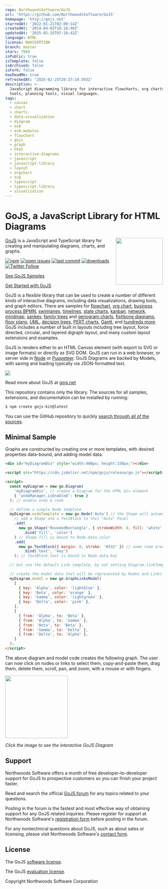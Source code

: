 ```yaml
---
repo: NorthwoodsSoftware/GoJS
url: 'https://github.com/NorthwoodsSoftware/GoJS'
homepage: 'http://gojs.net'
starredAt: '2022-01-21T02:09:14Z'
createdAt: '2014-04-02T18:18:40Z'
updatedAt: '2025-02-25T07:10:42Z'
language: HTML
license: NOASSERTION
branch: master
stars: 7984
isPublic: true
isTemplate: false
isArchived: false
isFork: false
hasReadMe: true
refreshedAt: '2025-02-25T20:37:19.593Z'
description: >-
  JavaScript diagramming library for interactive flowcharts, org charts, design
  tools, planning tools, visual languages.
tags:
  - canvas
  - chart
  - charts
  - data-visualization
  - diagram
  - es6
  - es6-modules
  - flowchart
  - gojs
  - graph
  - html
  - interactive-diagrams
  - javascript
  - javascript-library
  - layout
  - orgchart
  - svg
  - typescript
  - typescript-library
  - visualization
---
```


# GoJS, a JavaScript Library for HTML Diagrams

<img align="right" height="150" src="https://nwoods.com/images/go.png">

[GoJS](https://gojs.net) is a JavaScript and TypeScript library for creating and manipulating diagrams, charts, and graphs.

[![npm](https://img.shields.io/github/release/NorthwoodsSoftware/GoJS.svg)](https://www.npmjs.com/package/gojs)
[![open issues](https://img.shields.io/github/issues-raw/NorthwoodsSoftware/GoJS.svg)](https://github.com/NorthwoodsSoftware/GoJS/issues)
[![last commit](https://img.shields.io/github/last-commit/NorthwoodsSoftware/GoJS.svg)](https://github.com/NorthwoodsSoftware/GoJS/commits/master)
[![downloads](https://img.shields.io/npm/dw/gojs.svg)](https://www.npmjs.com/package/gojs)
[![Twitter Follow](https://img.shields.io/twitter/follow/NorthwoodsGo.svg?style=social&label=Follow)](https://twitter.com/NorthwoodsGo)

[See GoJS Samples](https://gojs.net/latest/samples)

[Get Started with GoJS](https://gojs.net/latest/learn)

GoJS is a flexible library that can be used to create a number of different kinds of interactive diagrams,
including data visualizations, drawing tools, and graph editors.
There are samples for
[flowchart](https://gojs.net/latest/samples/flowchart.html),
[org chart](https://gojs.net/latest/samples/orgChartEditor.html),
[business process BPMN](https://gojs.net/latest/samples/bpmn/BPMN.html),
[swimlanes](https://gojs.net/latest/samples/swimlanes.html),
[timelines](https://gojs.net/latest/samples/timeline.html),
[state charts](https://gojs.net/latest/samples/statechart.html),
[kanban](https://gojs.net/latest/samples/kanban.html),
[network](https://gojs.net/latest/samples/network.html),
[mindmap](https://gojs.net/latest/samples/mindMap.html),
[sankey](https://gojs.net/latest/samples/sankey.html),
[family trees](https://gojs.net/latest/samples/familyTree.html) and [genogram charts](https://gojs.net/latest/samples/genogram.html),
[fishbone diagrams](https://gojs.net/latest/samples/Fishbone.html),
[floor plans](https://gojs.net/latest/projects/gojs-floorplanner/index.html),
[UML](https://gojs.net/latest/samples/umlClass.html),
[decision trees](https://gojs.net/latest/samples/decisionTree.html),
[PERT charts](https://gojs.net/latest/samples/PERT.html),
[Gantt](https://gojs.net/latest/samples/gantt.html), and
[hundreds more](https://gojs.net/latest/samples/index.html).
GoJS includes a number of built in layouts including tree layout, force directed, circular, and layered digraph layout,
and many custom layout extensions and examples.

GoJS is renders either to an HTML Canvas element (with export to SVG or image formats) or directly as SVG DOM.
GoJS can run in a web browser, or server side in [Node](https://nodejs.org/en/) or [Puppeteer](https://github.com/GoogleChrome/puppeteer).
GoJS Diagrams are backed by Models, with saving and loading typically via JSON-formatted text.

[<img src="https://raw.githubusercontent.com/NorthwoodsSoftware/GoJS/master/.github/github-970x354.png">](https://gojs.net/latest/samples/index.html)

Read more about GoJS at [gojs.net](https://gojs.net)

This repository contains only the library.
The sources for all samples, extensions, and documentation can be installed by running:

```html
$ npm create gojs-kit@latest
```

You can use the GitHub repository to quickly [search through all of the sources](https://github.com/NorthwoodsSoftware/GoJS-Samples/search?q=setDataProperty&type=Code).

<h2>Minimal Sample</h2>

Graphs are constructed by creating one or more templates, with desired properties data-bound, and adding model data.

```html
<div id="myDiagramDiv" style="width:400px; height:150px;"></div>

<script src="https://cdn.jsdelivr.net/npm/gojs/release/go.js"></script>

<script>
  const myDiagram = new go.Diagram(
    'myDiagramDiv', // create a Diagram for the HTML Div element
    { 'undoManager.isEnabled': true }
  ); // enable undo & redo

  // define a simple Node template
  myDiagram.nodeTemplate = new go.Node('Auto') // the Shape will automatically surround the TextBlock
    // add a Shape and a TextBlock to this "Auto" Panel
    .add(
      new go.Shape('RoundedRectangle', { strokeWidth: 0, fill: 'white' }) // no border; default fill is white
        .bind('fill', 'color')
    ) // Shape.fill is bound to Node.data.color
    .add(
      new go.TextBlock({ margin: 8, stroke: '#333' }) // some room around the text
        .bind('text', 'key')
    ); // TextBlock.text is bound to Node.data.key

  // but use the default Link template, by not setting Diagram.linkTemplate

  // create the model data that will be represented by Nodes and Links
  myDiagram.model = new go.GraphLinksModel(
    [
      { key: 'Alpha', color: 'lightblue' },
      { key: 'Beta', color: 'orange' },
      { key: 'Gamma', color: 'lightgreen' },
      { key: 'Delta', color: 'pink' },
    ],
    [
      { from: 'Alpha', to: 'Beta' },
      { from: 'Alpha', to: 'Gamma' },
      { from: 'Beta', to: 'Beta' },
      { from: 'Gamma', to: 'Delta' },
      { from: 'Delta', to: 'Alpha' },
    ]
  );
</script>
```

The above diagram and model code creates the following graph.
The user can now click on nodes or links to select them, copy-and-paste them, drag them, delete them, scroll, pan, and zoom, with a mouse or with fingers.

[<img width="200" height="200" src="https://gojs.net/latest/assets/images/screenshots/minimal.png">](https://gojs.net/latest/samples/minimal.html)

_Click the image to see the interactive GoJS Diagram_

<h2>Support</h2>

Northwoods Software offers a month of free developer-to-developer support for GoJS to prospective customers so you can finish your project faster.

Read and search the official <a href="https://forum.nwoods.com/c/gojs">GoJS forum</a> for any topics related to your questions.

Posting in the forum is the fastest and most effective way of obtaining support for any GoJS related inquiries.
Please register for support at Northwoods Software's <a href="https://nwoods.com/register.html">registration form</a> before posting in the forum.

For any nontechnical questions about GoJS, such as about sales or licensing,
please visit Northwoods Software's <a href="https://nwoods.com/contact.html">contact form</a>.

<h2>License</h2>

The GoJS <a href="https://gojs.net/latest/license.html">software license</a>.

The GoJS <a href="https://gojs.net/latest/evaluationLicense.html">evaluation license</a>.

Copyright Northwoods Software Corporation
